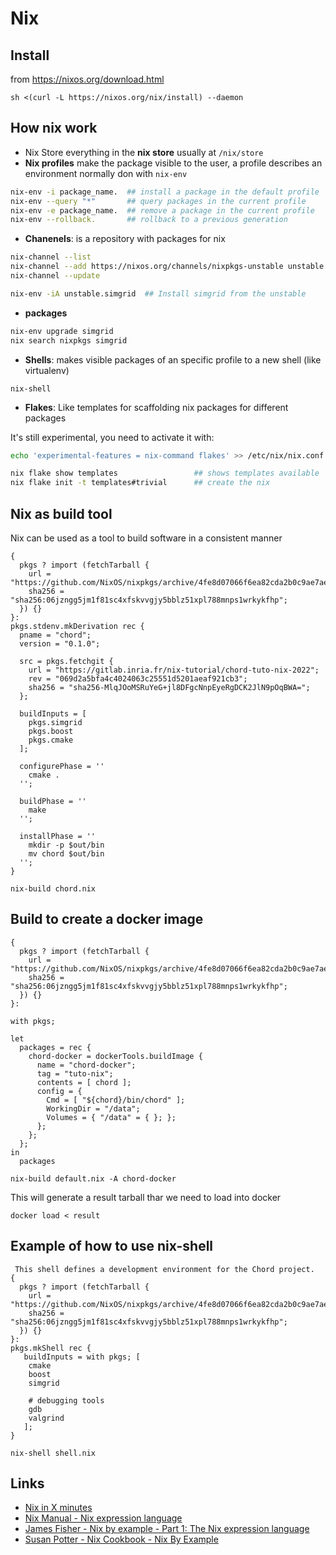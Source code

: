 # Nix

## Install

from https://nixos.org/download.html

```
sh <(curl -L https://nixos.org/nix/install) --daemon
```

## How nix work

- Nix Store everything in the **nix store** usually at `/nix/store`
- **Nix profiles** make the package visible to the user, a profile describes an environment normally don with `nix-env`

```bash
nix-env -i package_name.  ## install a package in the default profile
nix-env --query "*"       ## query packages in the current profile
nix-env -e package_name.  ## remove a package in the current profile
nix-env --rollback.       ## rollback to a previous generation
```

- **Chanenels**: is a repository with packages for nix

```bash
nix-channel --list
nix-channel --add https://nixos.org/channels/nixpkgs-unstable unstable
nix-channel --update

nix-env -iA unstable.simgrid  ## Install simgrid from the unstable
```

- **packages**

```bash
nix-env upgrade simgrid
nix search nixpkgs simgrid
```

- **Shells**: makes visible packages of an specific profile to a new shell (like virtualenv)

```
nix-shell
```

- **Flakes**: Like templates for scaffolding nix packages for different packages

It's still experimental, you need to activate it with:

```bash
echo 'experimental-features = nix-command flakes' >> /etc/nix/nix.conf
```

```bash
nix flake show templates                 ## shows templates available
nix flake init -t templates#trivial      ## create the nix
```

## Nix as build tool

Nix can be used as a tool to build software in a consistent manner

```
{
  pkgs ? import (fetchTarball {
    url = "https://github.com/NixOS/nixpkgs/archive/4fe8d07066f6ea82cda2b0c9ae7aee59b2d241b3.tar.gz";
    sha256 = "sha256:06jzngg5jm1f81sc4xfskvvgjy5bblz51xpl788mnps1wrkykfhp";
  }) {}
}:
pkgs.stdenv.mkDerivation rec {
  pname = "chord";
  version = "0.1.0";

  src = pkgs.fetchgit {
    url = "https://gitlab.inria.fr/nix-tutorial/chord-tuto-nix-2022";
    rev = "069d2a5bfa4c4024063c25551d5201aeaf921cb3";
    sha256 = "sha256-MlqJOoMSRuYeG+jl8DFgcNnpEyeRgDCK2JlN9pOqBWA=";
  };

  buildInputs = [
    pkgs.simgrid
    pkgs.boost
    pkgs.cmake
  ];

  configurePhase = ''
    cmake .
  '';

  buildPhase = ''
    make
  '';

  installPhase = ''
    mkdir -p $out/bin
    mv chord $out/bin
  '';
}
```

```
nix-build chord.nix
```

## Build to create a docker image

```
{
  pkgs ? import (fetchTarball {
    url = "https://github.com/NixOS/nixpkgs/archive/4fe8d07066f6ea82cda2b0c9ae7aee59b2d241b3.tar.gz";
    sha256 = "sha256:06jzngg5jm1f81sc4xfskvvgjy5bblz51xpl788mnps1wrkykfhp";
  }) {}
}:

with pkgs;

let
  packages = rec {
    chord-docker = dockerTools.buildImage {
      name = "chord-docker";
      tag = "tuto-nix";
      contents = [ chord ];
      config = {
        Cmd = [ "${chord}/bin/chord" ];
        WorkingDir = "/data";
        Volumes = { "/data" = { }; };
      };
    };
  };
in
  packages
```

```
nix-build default.nix -A chord-docker
```

This will generate a result tarball thar we need to load into docker

```
docker load < result
```

## Example of how to use nix-shell

```
 This shell defines a development environment for the Chord project.
{
  pkgs ? import (fetchTarball {
    url = "https://github.com/NixOS/nixpkgs/archive/4fe8d07066f6ea82cda2b0c9ae7aee59b2d241b3.tar.gz";
    sha256 = "sha256:06jzngg5jm1f81sc4xfskvvgjy5bblz51xpl788mnps1wrkykfhp";
  }) {}
}:
pkgs.mkShell rec {
   buildInputs = with pkgs; [
    cmake
    boost
    simgrid

    # debugging tools
    gdb
    valgrind
   ];
}
```

```
nix-shell shell.nix
```

## Links

- [Nix in X minutes](https://learnxinyminutes.com/docs/nix/)
- [Nix Manual - Nix expression language](https://nixos.org/manual/nix/stable/language/index.html)
- [James Fisher - Nix by example - Part 1: The Nix expression language](https://jameshfisher.com/2014/09/28/nix-by-example/)
- [Susan Potter - Nix Cookbook - Nix By Example](https://ops.functionalalgebra.com/nix-by-example/)
